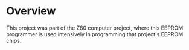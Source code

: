# Overview   
  
  This project was part of the Z80 computer project, where this EEPROM programmer is used intensively in programming that project's EEPROM chips.  
